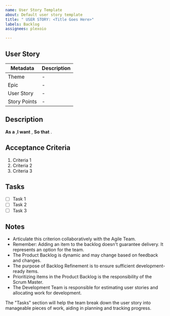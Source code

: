 ```yaml
---
name: User Story Template
about: Default user story template
title: " USER STORY: <Title Goes Here>"
labels: Backlog
assignees: plexoio

---
```


## User Story
| Metadata | Description |
| -------- | ----------- |
| Theme | - |
| Epic | - |
| User Story | - |
| Story Points | - |

## Description
**As a** _<role>_,**I want** _<capability>_, **So that** _<received benefit>_.

## Acceptance Criteria
1. Criteria 1
2. Criteria 2
3. Criteria 3

## Tasks
- [ ] Task 1
- [ ] Task 2
- [ ] Task 3

## Notes
* Articulate this criterion collaboratively with the Agile Team.
* Remember: Adding an item to the backlog doesn't guarantee delivery. It represents an option for the team.
* The Product Backlog is dynamic and may change based on feedback and changes.
* The purpose of Backlog Refinement is to ensure sufficient development-ready items.
* Prioritizing items in the Product Backlog is the responsibility of the Scrum Master.
* The Development Team is responsible for estimating user stories and allocating work for development.

The "Tasks" section will help the team break down the user story into manageable pieces of work, aiding in planning and tracking progress.
